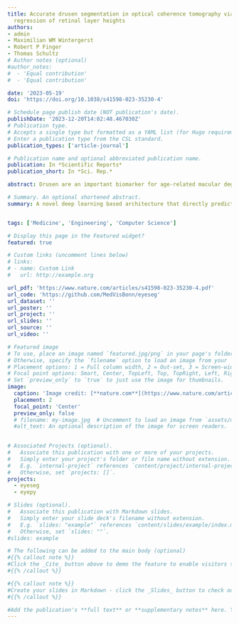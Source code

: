 ```yaml
---
title: Accurate drusen segmentation in optical coherence tomography via order-constrained
  regression of retinal layer heights
authors:
- admin
- Maximilian WM Wintergerst
- Robert P Finger
- Thomas Schultz
# Author notes (optional)
#author_notes:
#  - 'Equal contribution'
#  - 'Equal contribution'

date: '2023-05-19'
doi: 'https://doi.org/10.1038/s41598-023-35230-4'

# Schedule page publish date (NOT publication's date).
publishDate: '2023-12-20T14:02:48.467030Z'
# Publication type.
# Accepts a single type but formatted as a YAML list (for Hugo requirements).
# Enter a publication type from the CSL standard.
publication_types: ['article-journal']

# Publication name and optional abbreviated publication name.
publication: In *Scientific Reports*
publication_short: In *Sci. Rep.*

abstract: Drusen are an important biomarker for age-related macular degeneration (AMD). Their accurate segmentation based on optical coherence tomography (OCT) is therefore relevant to the detection, staging, and treatment of disease. Since manual OCT segmentation is resource-consuming and has low reproducibility, automatic techniques are required. In this work, we introduce a novel deep learning based architecture that directly predicts the position of layers in OCT and guarantees their correct order, achieving state-of-the-art results for retinal layer segmentation. In particular, the average absolute distance between our model’s prediction and the ground truth layer segmentation in an AMD dataset is 0.63, 0.85, and 0.44 pixel for Bruch's membrane (BM), retinal pigment epithelium (RPE) and ellipsoid zone (EZ), respectively. Based on layer positions, we further quantify drusen load with excellent accuracy, achieving 0.994 and 0.988 Pearson correlation between drusen volumes estimated by our method and two human readers, and increasing the Dice score to 0.71 ± 0.16 (from 0.60 ± 0.23) and 0.62 ± 0.23 (from 0.53 ± 0.25), respectively, compared to a previous state-of-the-art method. Given its reproducible, accurate, and scalable results, our method can be used for the large-scale analysis of OCT data.

# Summary. An optional shortened abstract.
summary: A novel deep learning based architecture that directly predicts the position of layers in OCT and guarantees their correct order is introduced, achieving state-of-the-art results for retinal layer segmentation.


tags: ['Medicine', 'Engineering', 'Computer Science']

# Display this page in the Featured widget?
featured: true

# Custom links (uncomment lines below)
# links:
# - name: Custom Link
#   url: http://example.org

url_pdf: 'https://www.nature.com/articles/s41598-023-35230-4.pdf'
url_code: 'https://github.com/MedVisBonn/eyeseg'
url_dataset: ''
url_poster: ''
url_project: ''
url_slides: ''
url_source: ''
url_video: ''

# Featured image
# To use, place an image named `featured.jpg/png` in your page's folder.
# Otherwise, specify the `filename` option to load an image from your `assets/media/` folder.
# Placement options: 1 = Full column width, 2 = Out-set, 3 = Screen-width
# Focal point options: Smart, Center, TopLeft, Top, TopRight, Left, Right, BottomLeft, Bottom, BottomRight
# Set `preview_only` to `true` to just use the image for thumbnails.
image:
  caption: 'Image credit: [**nature.com**](https://www.nature.com/articles/s41598-023-35230-4/figures/1)'
  placement: 2
  focal_point: 'Center'
  preview_only: false
  # filename: my-image.jpg  # Uncomment to load an image from `assets/media/` instead.
  #alt_text: An optional description of the image for screen readers.
  

# Associated Projects (optional).
#   Associate this publication with one or more of your projects.
#   Simply enter your project's folder or file name without extension.
#   E.g. `internal-project` references `content/project/internal-project/index.md`.
#   Otherwise, set `projects: []`.
projects:
  - eyeseg
  - eyepy

# Slides (optional).
#   Associate this publication with Markdown slides.
#   Simply enter your slide deck's filename without extension.
#   E.g. `slides: "example"` references `content/slides/example/index.md`.
#   Otherwise, set `slides: ""`.
#slides: example

# The following can be added to the main body (optional)
#{{% callout note %}}
#Click the _Cite_ button above to demo the feature to enable visitors to import publication metadata into their reference management software.
#{{% /callout %}}

#{{% callout note %}}
#Create your slides in Markdown - click the _Slides_ button to check out the example.
#{{% /callout %}}

#Add the publication's **full text** or **supplementary notes** here. You can use rich formatting such as including [code, math, and images](https://docs.#hugoblox.com/content/writing-markdown-latex/).
---
```



